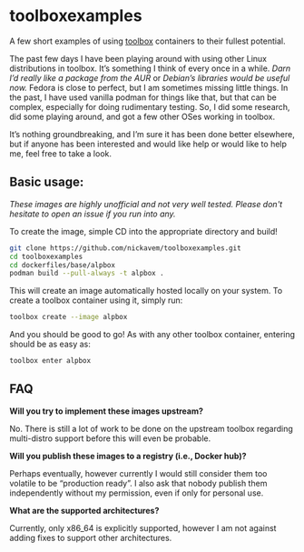 # toolboxexamples
A few short examples of using [toolbox](https://github.com/containers/toolbox) containers to their fullest potential.

The past few days I have been playing around with using other Linux distributions in toolbox. It’s something I think of every once in a while. *Darn I’d really like a package from the AUR* or *Debian’s libraries would be useful now.* Fedora is close to perfect, but I am sometimes missing little things. In the past, I have used vanilla podman for things like that, but that can be complex, especially for doing rudimentary testing. So, I did some research, did some playing around, and got a few other OSes working in toolbox.

It’s nothing groundbreaking, and I’m sure it has been done better elsewhere, but if anyone has been interested and would like help or would like to help me, feel free to take a look.

## Basic usage:

*These images are highly unofficial and not very well tested. Please don't hesitate to open an issue if you run into any.*

To create the image, simple CD into the appropriate directory and build!

```sh
git clone https://github.com/nickavem/toolboxexamples.git
cd toolboxexamples
cd dockerfiles/base/alpbox
podman build --pull-always -t alpbox .
```

This will create an image automatically hosted locally on your system. To create a toolbox container using it, simply run:

```sh
toolbox create --image alpbox
```

And you should be good to go! As with any other toolbox container, entering should be as easy as:
```sh
toolbox enter alpbox
```

## FAQ

**Will you try to implement these images upstream?**

No. There is still a lot of work to be done on the upstream toolbox regarding
multi-distro support before this will even be probable.

**Will you publish these images to a registry (i.e., Docker hub)?**

Perhaps eventually, however currently I would still consider them too volatile to 
be “production ready”. I also ask that nobody publish them independently without
my permission, even if only for personal use.

**What are the supported architectures?**

Currently, only x86_64 is explicitly supported, however I am not against adding 
fixes to support other architectures.
